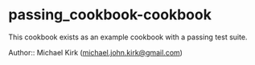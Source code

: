 # passing_cookbook-cookbook

This cookbook exists as an example cookbook with a passing test suite.

Author:: Michael Kirk (<michael.john.kirk@gmail.com>)
